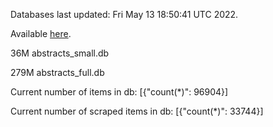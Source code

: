 Databases last updated: Fri May 13 18:50:41 UTC 2022. 

Available [here](https://github.com/cbeauhilton/ash-db/releases).


36M	abstracts_small.db

279M	abstracts_full.db

Current number of items in db:
[{"count(*)": 96904}]

Current number of scraped items in db:
[{"count(*)": 33744}]
